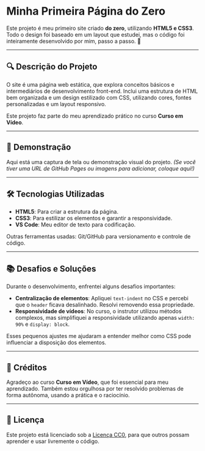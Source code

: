 # Minha Primeira Página do Zero

Este projeto é meu primeiro site criado **do zero**, utilizando **HTML5 e CSS3**. Todo o design foi baseado em um layout que estudei, mas o código foi inteiramente desenvolvido por mim, passo a passo. 🚀

---

## 🔍 Descrição do Projeto

O site é uma página web estática, que explora conceitos básicos e intermediários de desenvolvimento front-end. Inclui uma estrutura de HTML bem organizada e um design estilizado com CSS, utilizando cores, fontes personalizadas e um layout responsivo.

Este projeto faz parte do meu aprendizado prático no curso **Curso em Vídeo**.

---

## 🎯 Demonstração

Aqui está uma captura de tela ou demonstração visual do projeto. _(Se você tiver uma URL de GitHub Pages ou imagens para adicionar, coloque aqui!)_

---

## 🛠️ Tecnologias Utilizadas

- **HTML5**: Para criar a estrutura da página.
- **CSS3**: Para estilizar os elementos e garantir a responsividade.
- **VS Code**: Meu editor de texto para codificação.

Outras ferramentas usadas: Git/GitHub para versionamento e controle de código.

---

## 📚 Desafios e Soluções

Durante o desenvolvimento, enfrentei alguns desafios importantes:

- **Centralização de elementos**: Apliquei `text-indent` no CSS e percebi que o `header` ficava desalinhado. Resolvi removendo essa propriedade.
- **Responsividade de vídeos**: No curso, o instrutor utilizou métodos complexos, mas simplifiquei a responsividade utilizando apenas `width: 90%` e `display: block`.

Esses pequenos ajustes me ajudaram a entender melhor como CSS pode influenciar a disposição dos elementos.

---

## 🙌 Créditos

Agradeço ao curso **Curso em Vídeo**, que foi essencial para meu aprendizado. Também estou orgulhosa por ter resolvido problemas de forma autônoma, usando a prática e o raciocínio.

---

## 📝 Licença

Este projeto está licenciado sob a [Licença CC0](https://creativecommons.org/share-your-work/public-domain/cc0/), para que outros possam aprender e usar livremente o código.
